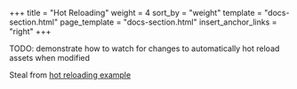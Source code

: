 +++
title = "Hot Reloading"
weight = 4
sort_by = "weight"
template = "docs-section.html"
page_template = "docs-section.html"
insert_anchor_links = "right"
+++

TODO: demonstrate how to watch for changes to automatically hot reload assets when modified

Steal from [hot reloading example](https://github.com/bevyengine/bevy/blob/main/examples/asset/hot_asset_reloading.rs)
